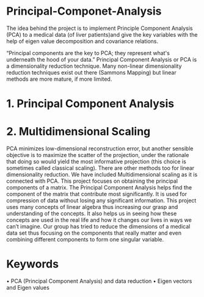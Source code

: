 # Principal-Componet-Analysis
The idea behind the project is to implement Principle Component Analysis (PCA) to a medical data (of liver patients)and give the key variables with the help of eigen value decomposition and covariance relations.

“Principal components are the key to PCA; they represent what's underneath the hood of your data.”
Principal Component Analysis or PCA is a dimensionality reduction technique. Many non-linear dimensionality reduction techniques exist out there (Sammons Mapping) but linear methods are more mature, if more limited. 
# 1.	Principal Component Analysis
# 2.	Multidimensional Scaling
PCA minimizes low-dimensional reconstruction error, but another sensible objective is to maximize the scatter of the projection, under the rationale that doing so would yield the most informative projection (this choice is sometimes called classical scaling).
There are other methods too for linear dimensionality reduction. We have included Multidimensional scaling as it is connected with PCA. This project focuses on obtaining the principal components of a matrix. The Principal Component Analysis helps find the component of the matrix that contribute most significantly. It is used for compression of data without losing any significant information. This project uses many concepts of linear algebra thus increasing our grasp and understanding of the concepts. It also helps us in seeing how these concepts are used in the real life and how it changes our lives in ways we can’t imagine. Our group has tried to reduce the dimensions of a medical data set thus focusing on the components that really matter and even combining different components to form one singular variable. 

# Keywords
•	PCA (Principal Component Analysis) and data reduction
•	Eigen vectors and Eigen values
